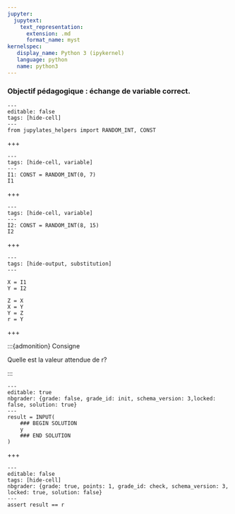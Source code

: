 ```yaml
---
jupyter:
  jupytext:
    text_representation:
      extension: .md
      format_name: myst
kernelspec:
   display_name: Python 3 (ipykernel)
   language: python
   name: python3
---
```


### Objectif pédagogique : échange de variable correct.

```{code-cell} python
---
editable: false
tags: [hide-cell]
---
from jupylates_helpers import RANDOM_INT, CONST
```

+++

```{code-cell} python
---
tags: [hide-cell, variable]
---
I1: CONST = RANDOM_INT(0, 7)
I1
```

+++

```{code-cell} python
---
tags: [hide-cell, variable]
---
I2: CONST = RANDOM_INT(8, 15)
I2
```

+++

```{code-cell} python
---
tags: [hide-output, substitution]
---

X = I1
Y = I2

Z = X
X = Y
Y = Z
r = Y
```

+++

:::{admonition} Consigne

Quelle est la valeur attendue de r?

:::

```{code-cell} python
---
editable: true
nbgrader: {grade: false, grade_id: init, schema_version: 3,locked: false, solution: true}
---
result = INPUT(
    ### BEGIN SOLUTION
    y
    ### END SOLUTION
)
```

+++

```{code-cell} python
---
editable: false
tags: [hide-cell]
nbgrader: {grade: true, points: 1, grade_id: check, schema_version: 3, locked: true, solution: false}
---
assert result == r
```
